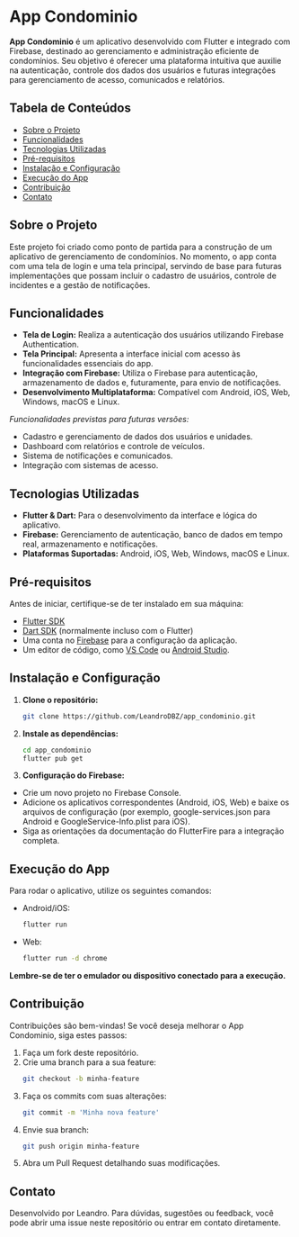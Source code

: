 # App Condominio

**App Condominio** é um aplicativo desenvolvido com Flutter e integrado com Firebase, destinado ao gerenciamento e administração eficiente de condomínios. Seu objetivo é oferecer uma plataforma intuitiva que auxilie na autenticação, controle dos dados dos usuários e futuras integrações para gerenciamento de acesso, comunicados e relatórios. 

## Tabela de Conteúdos
- [Sobre o Projeto](#sobre-o-projeto)
- [Funcionalidades](#funcionalidades)
- [Tecnologias Utilizadas](#tecnologias-utilizadas)
- [Pré-requisitos](#pré-requisitos)
- [Instalação e Configuração](#instalação-e-configuração)
- [Execução do App](#execução-do-app)
- [Contribuição](#contribuição)
- [Contato](#contato)

## Sobre o Projeto
Este projeto foi criado como ponto de partida para a construção de um aplicativo de gerenciamento de condomínios. No momento, o app conta com uma tela de login e uma tela principal, servindo de base para futuras implementações que possam incluir o cadastro de usuários, controle de incidentes e a gestão de notificações. 

## Funcionalidades
- **Tela de Login:** Realiza a autenticação dos usuários utilizando Firebase Authentication.
- **Tela Principal:** Apresenta a interface inicial com acesso às funcionalidades essenciais do app.
- **Integração com Firebase:** Utiliza o Firebase para autenticação, armazenamento de dados e, futuramente, para envio de notificações.
- **Desenvolvimento Multiplataforma:** Compatível com Android, iOS, Web, Windows, macOS e Linux.

*Funcionalidades previstas para futuras versões:*
- Cadastro e gerenciamento de dados dos usuários e unidades.
- Dashboard com relatórios e controle de veículos.
- Sistema de notificações e comunicados.
- Integração com sistemas de acesso.

## Tecnologias Utilizadas
- **Flutter & Dart:** Para o desenvolvimento da interface e lógica do aplicativo.
- **Firebase:** Gerenciamento de autenticação, banco de dados em tempo real, armazenamento e notificações.
- **Plataformas Suportadas:** Android, iOS, Web, Windows, macOS e Linux. 

## Pré-requisitos
Antes de iniciar, certifique-se de ter instalado em sua máquina:
- [Flutter SDK](https://flutter.dev/docs/get-started/install)
- [Dart SDK](https://dart.dev/get-dart) (normalmente incluso com o Flutter)
- Uma conta no [Firebase](https://firebase.google.com/) para a configuração da aplicação.
- Um editor de código, como [VS Code](https://code.visualstudio.com/) ou [Android Studio](https://developer.android.com/studio).

## Instalação e Configuração
1. **Clone o repositório:**
   ```bash
   git clone https://github.com/LeandroDBZ/app_condominio.git
2. **Instale as dependências:**
   ```bash
   cd app_condominio
   flutter pub get
3. **Configuração do Firebase:**
  - Crie um novo projeto no Firebase Console.
  - Adicione os aplicativos correspondentes (Android, iOS, Web) e baixe os arquivos de configuração (por exemplo, google-services.json para Android e GoogleService-Info.plist para iOS).
  - Siga as orientações da documentação do FlutterFire para a integração completa.

## Execução do App
Para rodar o aplicativo, utilize os seguintes comandos:
- Android/iOS:
  ```bash
  flutter run

- Web:
  ```bash
  flutter run -d chrome

**Lembre-se de ter o emulador ou dispositivo conectado para a execução.**

## Contribuição
Contribuições são bem-vindas! Se você deseja melhorar o App Condominio, siga estes passos:
1. Faça um fork deste repositório.
2. Crie uma branch para a sua feature:
   ```bash
   git checkout -b minha-feature
3. Faça os commits com suas alterações:
   ```bash
   git commit -m 'Minha nova feature'
4. Envie sua branch:
   ```bash
   git push origin minha-feature
5. Abra um Pull Request detalhando suas modificações.

## Contato
Desenvolvido por Leandro. Para dúvidas, sugestões ou feedback, você pode abrir uma issue neste repositório ou entrar em contato diretamente.
